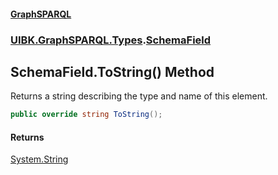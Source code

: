 #### [GraphSPARQL](./index.md 'index')
### [UIBK.GraphSPARQL.Types](./UIBK-GraphSPARQL-Types.md 'UIBK.GraphSPARQL.Types').[SchemaField](./UIBK-GraphSPARQL-Types-SchemaField.md 'UIBK.GraphSPARQL.Types.SchemaField')
## SchemaField.ToString() Method
Returns a string describing the type and name of this element.  
```csharp
public override string ToString();
```
#### Returns
[System.String](https://docs.microsoft.com/en-us/dotnet/api/System.String 'System.String')  
